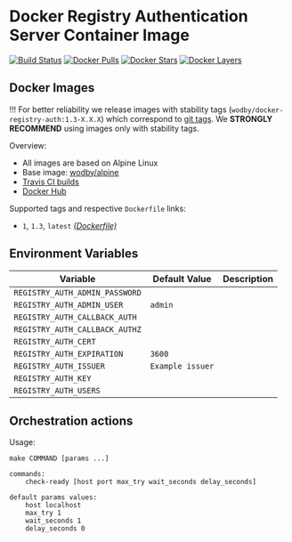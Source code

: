 # Docker Registry Authentication Server Container Image

[![Build Status](https://travis-ci.org/wodby/docker-registry-auth.svg?branch=master)](https://travis-ci.org/wodby/docker-registry-auth)
[![Docker Pulls](https://img.shields.io/docker/pulls/wodby/docker-registry-auth.svg)](https://hub.docker.com/r/wodby/docker-registry-auth)
[![Docker Stars](https://img.shields.io/docker/stars/wodby/docker-registry-auth.svg)](https://hub.docker.com/r/wodby/docker-registry-auth)
[![Docker Layers](https://images.microbadger.com/badges/image/wodby/docker-registry-auth.svg)](https://microbadger.com/images/wodby/docker-registry-auth)

## Docker Images

!!! For better reliability we release images with stability tags (`wodby/docker-registry-auth:1.3-X.X.X`) which correspond to [git tags](https://github.com/wodby/docker-registry-auth/releases). We **STRONGLY RECOMMEND** using images only with stability tags. 

Overview:

* All images are based on Alpine Linux
* Base image: [wodby/alpine](https://github.com/wodby/alpine)
* [Travis CI builds](https://travis-ci.org/wodby/docker-registry-auth) 
* [Docker Hub](https://hub.docker.com/r/wodby/docker-registry-auth)

Supported tags and respective `Dockerfile` links:

* `1`, `1.3`, `latest`  [_(Dockerfile)_](https://github.com/wodby/docker-registry-auth/tree/master/Dockerfile)

## Environment Variables

| Variable                        | Default Value    | Description |
| ------------------------------- | ---------------- | ----------- |
| `REGISTRY_AUTH_ADMIN_PASSWORD`  |                  |             |
| `REGISTRY_AUTH_ADMIN_USER`      | `admin`          |             |
| `REGISTRY_AUTH_CALLBACK_AUTH`   |                  |             |
| `REGISTRY_AUTH_CALLBACK_AUTHZ`  |                  |             |
| `REGISTRY_AUTH_CERT`            |                  |             |
| `REGISTRY_AUTH_EXPIRATION`      | `3600`           |             |
| `REGISTRY_AUTH_ISSUER`          | `Example issuer` |             |
| `REGISTRY_AUTH_KEY`             |                  |             |
| `REGISTRY_AUTH_USERS`           |                  |             |

## Orchestration actions

Usage:
```
make COMMAND [params ...]

commands:
    check-ready [host port max_try wait_seconds delay_seconds]
 
default params values:
    host localhost
    max_try 1
    wait_seconds 1
    delay_seconds 0
```
